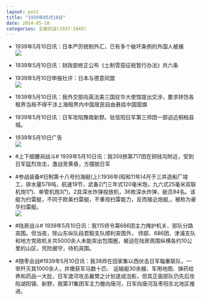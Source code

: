 ```yaml
---
layout: post
title: "1939年05月10日"
date: 2014-05-10
categories: 全面抗战(1937-1945)
---
```


<meta name="referrer" content="no-referrer" />

- 1939年5月10日讯：日本严厉统制外汇，已有多个破坏条例的外国人被捕 <br/><img src="https://ww4.sinaimg.cn/large/aca367d8jw1eg9izlxgtsj206j0av763.jpg" />

- 1939年5月10日讯：财政部修正公布《土制雪茄征税暂行办法》共六条 

- 1939年5月10日申报社评：日本与德意同盟 <br/><img src="https://ww2.sinaimg.cn/large/aca367d8jw1eg9h923rxvj20tm0y6keb.jpg" />

- 1939年5月10日讯：我外交部向英法美三国驻华大使馆提出交涉，要求转饬各租界当局不得干涉上海租界内中国居民自由悬挂中国国旗 

- 1939年5月10日讯：日军攻陷豫南新野。驻信阳日军第三师团一部迫近桐柏县城。 

- 1939年5月10日广告 <br/><img src="https://ww4.sinaimg.cn/large/aca367d8jw1eg91nitm1xj20l10h279y.jpg" />

- #上下细腰涧战斗# 1939年5月10日讯：我359旅第717团在铜钱沟附近，受到日军猛烈攻击，激战至黄昏，方摆脱日军 

- #参战装备#日制第十八号扫海艇(上):1936年(昭和11年)4月于三井造船厂竣工，排水量578吨，航速19节，武备2门三年式120毫米炮，九六式25毫米双联机炮1门、单管机炮3门，2具深水炸弹投放机，36枚深水炸弹，艇员94名。该艇为扫雷艇，不同于欧美扫雷艇，不重视扫雷能力，反而接近炮艇,，被称为豪华扫雷艇。 <br/><img src="https://ww4.sinaimg.cn/large/aca367d8jw1eg8y6vec2rj20m30dvt9q.jpg" />

- #陆房战斗# 1939年5月10日讯：我115师令第686团主力掩护机关、部队分路突围。但当夜，除山东纵队段君毅支队顺利突围外， 师部、686团、津浦支队和地方党政机关共5000余人未能突出包围圈，被迫在陆房周围纵横各约10公里的山区，凭险据守，待机突围。 

- #随枣会战#1939年5月10日讯：我38师在田家集以西伏击日军辎重联队，一举歼灭其1000余人，并缴获军马数十匹、 运输艇30余艘、军用地图、弹药给养和药品一大批，日军渡河攻击襄樊之计划遂成泡影，但其正面部队仍先后攻陷湖阳镇、新野，我第31集团军主力撤向唐河，日军向唐河及枣阳东北地区推进。  

